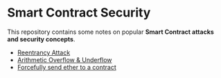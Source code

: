# Smart Contract Security

This repository contains some notes on popular **Smart Contract attacks and security concepts**.

- [Reentrancy Attack](./Reentrancy/)
- [Arithmetic Overflow & Underflow](./Arithmetic-Overflow-Underflow)
- [Forcefully send ether to a contract](./Forcefully-send-ether)

